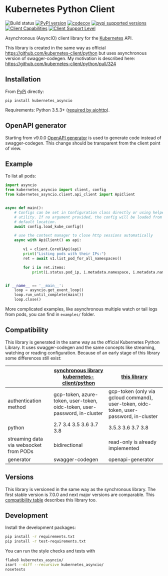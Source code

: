 # Kubernetes Python Client

![Build status](https://github.com/tomplus/kubernetes_asyncio/workflows/Tests/badge.svg)
[![PyPI version](https://badge.fury.io/py/kubernetes_asyncio.svg)](https://badge.fury.io/py/kubernetes_asyncio)
[![codecov](https://codecov.io/gh/tomplus/kubernetes_asyncio/branch/master/graph/badge.svg)](https://codecov.io/gh/tomplus/kubernetes_asyncio)
[![pypi supported versions](https://img.shields.io/pypi/pyversions/kubernetes_asyncio.svg)](https://pypi.python.org/pypi/kubernetes_asyncio)
[![Client Capabilities](https://img.shields.io/badge/Kubernetes%20client-Silver-blue.svg?style=flat&colorB=C0C0C0&colorA=306CE8)](http://bit.ly/kubernetes-client-capabilities-badge)
[![Client Support Level](https://img.shields.io/badge/kubernetes%20client-beta-green.svg?style=flat&colorA=306CE8)](http://bit.ly/kubernetes-client-support-badge)

Asynchronous (AsyncIO) client library for the [Kubernetes](http://kubernetes.io/) API.

This library is created in the same way as official https://github.com/kubernetes-client/python but uses asynchronous version of swagger-codegen.
My motivation is described here: https://github.com/kubernetes-client/python/pull/324

## Installation

From [PyPi](https://pypi.python.org/pypi/kubernetes_asyncio/) directly:

```
pip install kubernetes_asyncio
```

Requirements: Python 3.5.3+ ([required by aiohttp](https://aiohttp.readthedocs.io/en/stable/faq.html#why-is-python-3-5-3-the-lowest-supported-version)).

## OpenAPI generator

Starting from v9.0.0 [OpenAPI generator](https://github.com/openapitools/openapi-generator) is used to generate code instead of
swagger-codegen. This change should be transparent from the client point of view.

## Example

To list all pods:

```python
import asyncio
from kubernetes_asyncio import client, config
from kubernetes_asyncio.client.api_client import ApiClient


async def main():
    # Configs can be set in Configuration class directly or using helper
    # utility. If no argument provided, the config will be loaded from
    # default location.
    await config.load_kube_config()

    # use the context manager to close http sessions automatically
    async with ApiClient() as api:

        v1 = client.CoreV1Api(api)
        print("Listing pods with their IPs:")
        ret = await v1.list_pod_for_all_namespaces()

        for i in ret.items:
            print(i.status.pod_ip, i.metadata.namespace, i.metadata.name)


if __name__ == '__main__':
    loop = asyncio.get_event_loop()
    loop.run_until_complete(main())
    loop.close()
```

More complicated examples, like asynchronous multiple watch or tail logs from pods,
you can find in `examples/` folder.


## Compatibility

This library is generated in the same way as the official Kubernetes Python Library. It uses swagger-codegen and the same concepts
like streaming, watching or reading configuration. Because of an early stage of this library some differences still exist:

|  | [synchronous library kubernetes-client/python](https://github.com/kubernetes-client/python) | [this library](https://github.com/tomplus/kubernetes_asyncio/) |
|--|--------------------------------------------------------------------|---------------------------------------------------------------|
| authentication method | gcp-token, azure-token, user-token, oidc-token, user-password, in-cluster | gcp-token (only via gcloud command), user-token, oidc-token, user-password, in-cluster |
| python | 2.7 3.4 3.5 3.6 3.7 3.8 | 3.5.3 3.6 3.7 3.8 |
| streaming data via websocket from PODs | bidirectional | read-only is already implemented |
| generator | swagger-codegen | openapi-generator |

## Versions

This library is versioned in the same way as the synchronous library. The first stable version is 7.0.0 and
next major versions are comparable. This [compatibility table](https://github.com/kubernetes-client/python#compatibility)
describes this library too.

## Development
Install the development packages:

```bash
pip install -r requirements.txt
pip install -r test-requirements.txt
```

You can run the style checks and tests with

```bash
flake8 kubernetes_asyncio/
isort --diff --recursive kubernetes_asyncio/
nosetests
```
